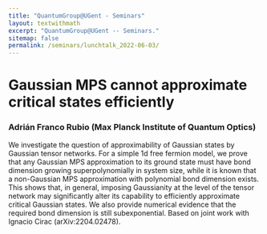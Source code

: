 ```yaml
---
title: "QuantumGroup@UGent - Seminars"
layout: textwithmath
excerpt: "QuantumGroup@UGent -- Seminars."
sitemap: false
permalink: /seminars/lunchtalk_2022-06-03/
---
```


# Gaussian MPS cannot approximate critical states efficiently
### Adrián Franco Rubio (Max Planck Institute of Quantum Optics)
We investigate the question of approximability of Gaussian states by Gaussian tensor networks. For a simple 1d free fermion model, we prove that any Gaussian MPS approximation to its ground state must have bond dimension growing superpolynomially in system size, while it is known that a non-Gaussian MPS approximation with polynomial bond dimension exists. This shows that, in general, imposing Gaussianity at the level of the tensor network may significantly alter its capability to efficiently approximate critical Gaussian states. We also provide numerical evidence that the required bond dimension is still subexponential. Based on joint work with Ignacio Cirac (arXiv:2204.02478).
